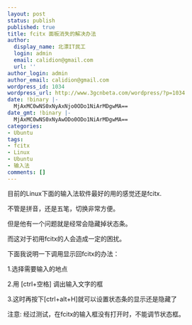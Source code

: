 ```yaml
---
layout: post
status: publish
published: true
title: fcitx 面板消失的解决办法
author:
  display_name: 北漂IT民工
  login: admin
  email: calidion@gmail.com
  url: ''
author_login: admin
author_email: calidion@gmail.com
wordpress_id: 1034
wordpress_url: http://www.3gcnbeta.com/wordpress/?p=1034
date: !binary |-
  MjAxMC0wNS0xNyAxNjo0ODo1NiArMDgwMA==
date_gmt: !binary |-
  MjAxMC0wNS0xNyAwODo0ODo1NiArMDgwMA==
categories:
- Ubuntu
tags:
- fcitx
- Linux
- Ubuntu
- 输入法
comments: []
---
```

<p>目前的Linux下面的输入法软件最好的用的感觉还是fcitx.</p>
<p>不管是拼音，还是五笔，切换非常方便。</p>
<p>但是他有一个问题就是经常会隐藏掉状态条。</p>
<p>而这对于初用fcitx的人会造成一定的困扰。</p>
<p>下面我说明一下调用显示回fcitx的办法：</p>
<p>1.选择需要输入的地点</p>
<p>2.用 [ctrl+空格] 调出输入文字的框</p>
<p>3.这时再按下[ctrl+alt+H]就可以设置状态条的显示还是隐藏了</p>
<p>注意: 经过测试，在fcitx的输入框没有打开时，不能调节状态框。</p>
